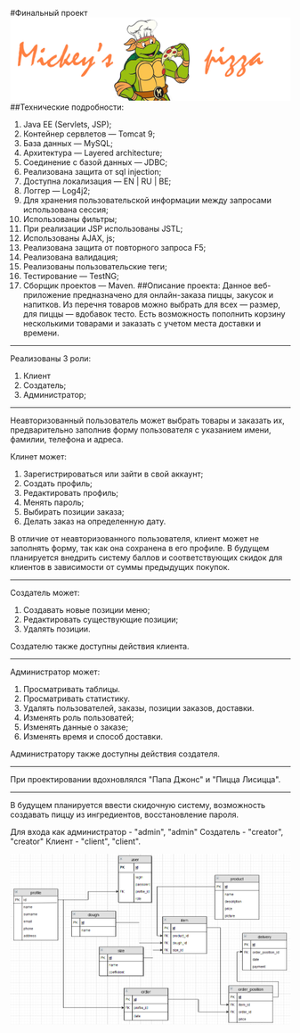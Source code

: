 #Финальный проект
![Image](web/img/header.jpg) 
##Технические подробности:
1. Java EE (Servlets, JSP);
2. Контейнер сервлетов — Tomcat 9;
3. База данных — MySQL;
4. Архитектура — Layered architecture;
5. Соединение с базой данных — JDBC;
6. Реализована защита от sql injection;
7. Доступна локализация — EN | RU | BE;
8. Логгер — Log4j2;
9. Для хранения пользовательской информации между запросами использована сессия;
10. Использованы фильтры;
11. При реализации JSP использованы JSTL;
12. Использованы AJAX, js;
13. Реализована защита от повторного запроса F5;
14. Реализована валидация;
15. Реализованы пользовательские теги;
16. Тестирование — TestNG;
17. Сборщик проектов — Maven.
##Описание проекта:
Данное веб-приложение предназначено для онлайн-заказа пиццы, закусок и напитков.
Из перечня товаров можно выбрать для всех — размер, для пиццы — вдобавок тесто.
Есть возможность пополнить корзину несколькими товарами и заказать с учетом места доставки
и времени.
---
Реализованы 3 роли:
1. Клиент
2. Создатель;
3. Администратор;
---
Неавторизованный пользователь может выбрать товары и заказать их, предварительно заполнив форму пользователя с
указанием имени, фамилии, телефона и адреса.

Клинет может:
1. Зарегистрироваться или зайти в свой аккаунт;
2. Создать профиль;
3. Редактировать профиль;
4. Менять пароль;
5. Выбирать позиции заказа;
6. Делать заказ на определенную дату.

В отличие от неавторизованного пользователя, клиент может не заполнять форму, так как она сохранена в
его профиле. В будущем планируется внедрить
систему баллов и соответствующих скидок для клиентов в зависимости от суммы предыдущих покупок.

---
Создатель может:
1. Создавать новые позиции меню;
2. Редактировать существующие позиции;
3. Удалять позиции.

Создателю также доступны действия клиента.

---
Администратор может:
1. Просматривать таблицы.
2. Просматривать статистику.
3. Удалять пользователей, заказы, позиции заказов, доставки.
4. Изменять роль пользоватей;
5. Изменять данные о заказе;
6. Изменять время и способ доставки.

Администратору также доступны действия создателя.

---
При проектировании вдохновлялся "Папа Джонс" и "Пицца Лисицца".

---
В будущем планируется ввести скидочную систему, возможность создавать пиццу из ингредиентов,
восстановление пароля.

Для входа как администратор - "admin", "admin"
Создатель - "creator", "creator"
Клиент - "client", "client".

![Image](db.png) 